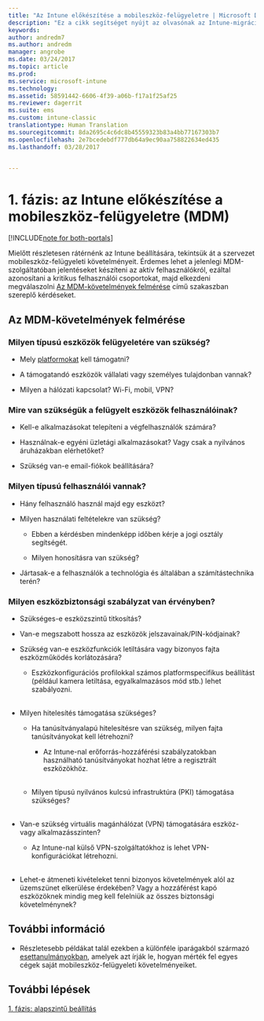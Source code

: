 ```yaml
---
title: "Az Intune előkészítése a mobileszköz-felügyeletre | Microsoft Docs"
description: "Ez a cikk segítséget nyújt az olvasónak az Intune-migráció előtt felmérni az üzleti és műszaki követelményeket."
keywords: 
author: andredm7
ms.author: andredm
manager: angrobe
ms.date: 03/24/2017
ms.topic: article
ms.prod: 
ms.service: microsoft-intune
ms.technology: 
ms.assetid: 58591442-6606-4f39-a06b-f17a1f25af25
ms.reviewer: dagerrit
ms.suite: ems
ms.custom: intune-classic
translationtype: Human Translation
ms.sourcegitcommit: 8da2695c4c6dc8b45559323b83a4bb77167303b7
ms.openlocfilehash: 2e7bcedebdf777db64a9ec90aa758822634ed435
ms.lasthandoff: 03/28/2017


---
```


# <a name="phase-1-prepare-intune-for-mobile-device-management-mdm"></a>1. fázis: az Intune előkészítése a mobileszköz-felügyeletre (MDM)

[!INCLUDE[note for both-portals](../includes/note-for-both-portals.md)]

Mielőtt részletesen rátérnénk az Intune beállítására, tekintsük át a szervezet mobileszköz-felügyeleti követelményeit. Érdemes lehet a jelenlegi MDM-szolgáltatóban jelentéseket készíteni az aktív felhasználókról, ezáltal azonosítani a kritikus felhasználói csoportokat, majd elkezdeni megválaszolni [Az MDM-követelmények felmérése](https://docs.microsoft.com/intune/plan-design/migration-phase1-prepare-intune-for-mobile-device-management#assess-mdm-requirements) című szakaszban szereplő kérdéseket.

## <a name="assess-mdm-requirements"></a>Az MDM-követelmények felmérése

### <a name="what-kinds-of-devices-do-you-need-to-manage"></a>Milyen típusú eszközök felügyeletére van szükség?

-   Mely [platformokat](https://docs.microsoft.com/intune/get-started/supported-mobile-devices-and-computers) kell támogatni?

-   A támogatandó eszközök vállalati vagy személyes tulajdonban vannak?

-   Milyen a hálózati kapcsolat? Wi-Fi, mobil, VPN?

### <a name="what-do-your-users-need-to-do-on-managed-devices"></a>Mire van szükségük a felügyelt eszközök felhasználóinak?

-   Kell-e alkalmazásokat telepíteni a végfelhasználók számára?

-   Használnak-e egyéni üzletági alkalmazásokat? Vagy csak a nyilvános áruházakban elérhetőket?

-   Szükség van-e email-fiókok beállítására?

### <a name="what-kinds-of-users"></a>Milyen típusú felhasználói vannak?

-   Hány felhasználó használ majd egy eszközt?

-   Milyen használati feltételekre van szükség?

    -   Ebben a kérdésben mindenképp időben kérje a jogi osztály segítségét.

    -   Milyen honosításra van szükség?

-   Jártasak-e a felhasználók a technológia és általában a számítástechnika terén?

### <a name="what-is-your-device-security-policy"></a>Milyen eszközbiztonsági szabályzat van érvényben? 

-   Szükséges-e eszközszintű titkosítás?

-   Van-e megszabott hossza az eszközök jelszavainak/PIN-kódjainak?

-   Szükség van-e eszközfunkciók letiltására vagy bizonyos fajta eszközműködés korlátozására?

    -   Eszközkonfigurációs profilokkal számos platformspecifikus beállítást (például kamera letiltása, egyalkalmazásos mód stb.) lehet szabályozni.
<br></br>
-   Milyen hitelesítés támogatása szükséges?

    -   Ha tanúsítványalapú hitelesítésre van szükség, milyen fajta tanúsítványokat kell létrehozni?

        -   Az Intune-nal erőforrás-hozzáférési szabályzatokban használható tanúsítványokat hozhat létre a regisztrált eszközökhöz.
<br></br>
    -   Milyen típusú nyilvános kulcsú infrastruktúra (PKI) támogatása szükséges?
<br></br>
-   Van-e szükség virtuális magánhálózat (VPN) támogatására eszköz- vagy alkalmazásszinten?

    -   Az Intune-nal külső VPN-szolgáltatókhoz is lehet VPN-konfigurációkat létrehozni.
<br></br>
-   Lehet-e átmeneti kivételeket tenni bizonyos követelmények alól az üzemszünet elkerülése érdekében? Vagy a hozzáférést kapó eszközöknek mindig meg kell felelniük az összes biztonsági követelménynek?

## <a name="additional-information"></a>További információ

-   Részletesebb példákat talál ezekben a különféle iparágakból származó [esettanulmányokban](https://customers.microsoft.com/en-US/story/mwh-global-now-part-of-stantec-secures-mobile-devices-with-intune), amelyek azt írják le, hogyan mérték fel egyes cégek saját mobileszköz-felügyeleti követelményeiket.

## <a name="next-steps"></a>További lépések

[1. fázis: alapszintű beállítás](https://docs.microsoft.com/intune/plan-design/migration-phase1-basic-setup)

